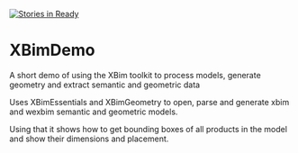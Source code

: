[![Stories in Ready](https://badge.waffle.io/andyward/XBimDemo.png?label=ready&title=Ready)](https://waffle.io/andyward/XBimDemo)
# XBimDemo
A short demo of using the XBim toolkit to process models, generate geometry and extract semantic and geometric data

Uses XBimEssentials and XBimGeometry to open, parse and generate xbim and wexbim semantic and geometric models. 

Using that it shows how to get bounding boxes of all products in the model and show their dimensions and placement.
